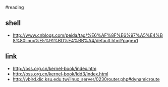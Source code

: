 #reading

## shell

* <http://www.cnblogs.com/peida/tag/%E6%AF%8F%E6%97%A5%E4%B8%80linux%E5%91%BD%E4%BB%A4/default.html?page=1>


## link
* <http://oss.org.cn/kernel-book/index.htm>
* <http://oss.org.cn/kernel-book/ldd3/index.html>
* <http://vbird.dic.ksu.edu.tw/linux_server/0230router.php#dynamicroute>
